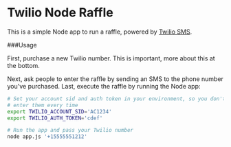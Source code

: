 # Twilio Node Raffle
This is a simple Node app to run a raffle, powered by [Twilio SMS](http://twilio.com/sms).

###Usage

First, purchase a new Twilio number. This is important, more about this at the bottom.

Next, ask people to enter the raffle by sending an SMS to the phone number you've purchased. 
Last, execute the raffle by running the Node app:

```bash
# Set your account sid and auth token in your environment, so you don't have to
# enter them every time
export TWILIO_ACCOUNT_SID='AC1234'
export TWILIO_AUTH_TOKEN='cdef'

# Run the app and pass your Twilio number
node app.js '+15555551212' 
```
